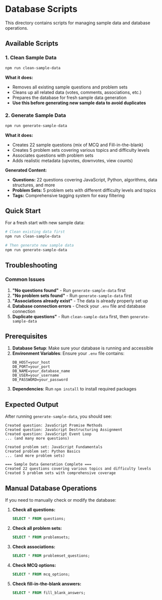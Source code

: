 # Database Scripts

This directory contains scripts for managing sample data and database operations.

## Available Scripts

### 1. Clean Sample Data
```bash
npm run clean-sample-data
```
**What it does:**
- Removes all existing sample questions and problem sets
- Cleans up all related data (votes, comments, associations, etc.)
- Prepares the database for fresh sample data generation
- **Use this before generating new sample data to avoid duplicates**

### 2. Generate Sample Data
```bash
npm run generate-sample-data
```
**What it does:**
- Creates 22 sample questions (mix of MCQ and Fill-in-the-blank)
- Creates 5 problem sets covering various topics and difficulty levels
- Associates questions with problem sets
- Adds realistic metadata (upvotes, downvotes, view counts)

**Generated Content:**
- **Questions:** 22 questions covering JavaScript, Python, algorithms, data structures, and more
- **Problem Sets:** 5 problem sets with different difficulty levels and topics
- **Tags:** Comprehensive tagging system for easy filtering

## Quick Start

For a fresh start with new sample data:

```bash
# Clean existing data first
npm run clean-sample-data

# Then generate new sample data
npm run generate-sample-data
```

## Troubleshooting

### Common Issues

1. **"No questions found"** - Run `generate-sample-data` first
2. **"No problem sets found"** - Run `generate-sample-data` first  
3. **"Associations already exist"** - The data is already properly set up
4. **Database connection errors** - Check your `.env` file and database connection
5. **Duplicate questions"** - Run `clean-sample-data` first, then `generate-sample-data`

## Prerequisites

1. **Database Setup**: Make sure your database is running and accessible
2. **Environment Variables**: Ensure your `.env` file contains:
   ```
   DB_HOST=your_host
   DB_PORT=your_port
   DB_NAME=your_database_name
   DB_USER=your_username
   DB_PASSWORD=your_password
   ```
3. **Dependencies**: Run `npm install` to install required packages

## Expected Output

After running `generate-sample-data`, you should see:
```
Created question: JavaScript Promise Methods
Created question: JavaScript Destructuring Assignment
Created question: JavaScript Event Loop
... (and many more questions)

Created problem set: JavaScript Fundamentals
Created problem set: Python Basics
... (and more problem sets)

=== Sample Data Generation Complete ===
Created 22 questions covering various topics and difficulty levels
Created 5 problem sets with comprehensive coverage
```

## Manual Database Operations

If you need to manually check or modify the database:

1. **Check all questions:**
   ```sql
   SELECT * FROM questions;
   ```

2. **Check all problem sets:**
   ```sql
   SELECT * FROM problemsets;
   ```

3. **Check associations:**
   ```sql
   SELECT * FROM problemset_questions;
   ```

4. **Check MCQ options:**
   ```sql
   SELECT * FROM mcq_options;
   ```

5. **Check fill-in-the-blank answers:**
   ```sql
   SELECT * FROM fill_blank_answers;
   ``` 
